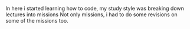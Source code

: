 In here i started learning how to code, my study style was breaking down lectures into missions
Not only missions, i had to do some revisions on some of the missions too.
